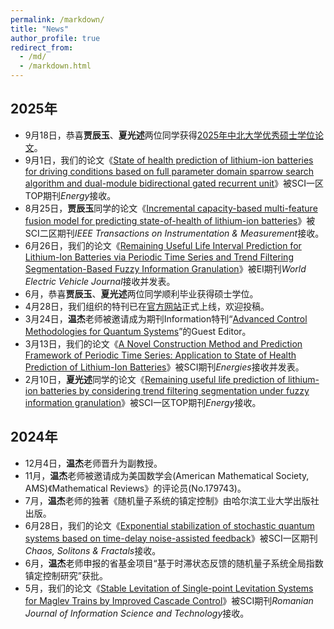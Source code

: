 ```yaml
---
permalink: /markdown/
title: "News"
author_profile: true
redirect_from: 
  - /md/
  - /markdown.html
---
```


## 2025年

* 9月18日，恭喜**贾辰玉**、**夏光述**两位同学获得[2025年中北大学优秀硕士学位论文](http://grs.nuc.edu.cn/info/1081/8465.htm)。
* 9月1日，我们的论文《[State of health prediction of lithium-ion batteries for driving conditions based on full parameter domain sparrow search algorithm and dual-module bidirectional gated recurrent unit](https://doi.org/10.1016/j.energy.2025.138292)》被SCI一区TOP期刊*Energy*接收。
* 8月25日，**贾辰玉**同学的论文《[Incremental capacity-based multi-feature fusion model for predicting state-of-health of lithium-ion batteries](https://doi.org/10.1109/TIM.2025.3608342)》被SCI二区期刊*IEEE Transactions on Instrumentation & Measurement*接收。
* 6月26日，我们的论文《[Remaining Useful Life Interval Prediction for Lithium-Ion Batteries via Periodic Time Series and Trend Filtering Segmentation-Based Fuzzy Information Granulation](https://doi.org/10.3390/wevj16070356)》被EI期刊*World Electric Vehicle Journal*接收并发表。
* 6月，恭喜**贾辰玉**、**夏光述**两位同学顺利毕业获得硕士学位。
* 4月28日，我们组织的特刊已在[官方网站](https://www.mdpi.com/journal/information/special_issues/WH0YS8QM8K)正式上线，欢迎投稿。
* 3月24日，**温杰**老师被邀请成为期刊Information特刊“[Advanced Control Methodologies for Quantum Systems](https://www.mdpi.com/journal/information/special_issues/WH0YS8QM8K)”的Guest Editor。
* 3月13日，我们的论文《[A Novel Construction Method and Prediction Framework of Periodic Time Series: Application to State of Health Prediction of Lithium-Ion Batteries](https://doi.org/10.3390/en18061438)》被SCI期刊*Energies*接收并发表。
* 2月10日，**夏光述**同学的论文《[Remaining useful life prediction of lithium-ion batteries by considering trend filtering segmentation under fuzzy information granulation](https://doi.org/10.1016/j.energy.2025.134810)》被SCI一区TOP期刊*Energy*接收。

## 2024年

* 12月4日，**温杰**老师晋升为副教授。
* 11月，**温杰**老师被邀请成为美国数学会(American Mathematical Society, AMS)《Mathematical Reviews》的评论员(No.179743)。
* 7月，**温杰**老师的独著《随机量子系统的镇定控制》由哈尔滨工业大学出版社出版。
* 6月28日，我们的论文《[Exponential stabilization of stochastic quantum systems based on time-delay noise-assisted feedback](https://doi.org/10.1016/j.chaos.2024.115228)》被SCI一区期刊*Chaos, Solitons & Fractals*接收。
* 6月，**温杰**老师申报的省基金项目“基于时滞状态反馈的随机量子系统全局指数镇定控制研究”获批。
* 5月，我们的论文《[Stable Levitation of Single-point Levitation Systems for Maglev Trains by Improved Cascade Control](https://doi.org/10.59277/ROMJIST.2024.3-4.08)》被SCI期刊*Romanian Journal of Information Science and Technology*接收。
